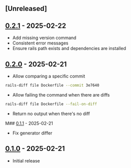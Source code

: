 ## [Unreleased]

## [0.2.1] - 2025-02-22

- Add missing version command
- Consistent error messages
- Ensure rails path exists and dependencies are installed

## [0.2.0] - 2025-02-21

- Allow comparing a specific commit

```sh
rails-diff file Dockerfile --commit 3e7640
```

- Allow failing the command when there are diffs

```sh
rails-diff file Dockerfile --fail-on-diff
```

- Return no output when there's no diff

M## [0.1.1] - 2025-02-21

- Fix generator differ

## [0.1.0] - 2025-02-21

- Initial release

[0.2.1]: https://github.com/matheusrich/rails-diff/releases/tag/v0.2.1
[0.2.0]: https://github.com/matheusrich/rails-diff/releases/tag/v0.2.0
[0.1.1]: https://github.com/matheusrich/rails-diff/releases/tag/v0.1.1
[0.1.0]: https://github.com/matheusrich/rails-diff/releases/tag/v0.1.0
